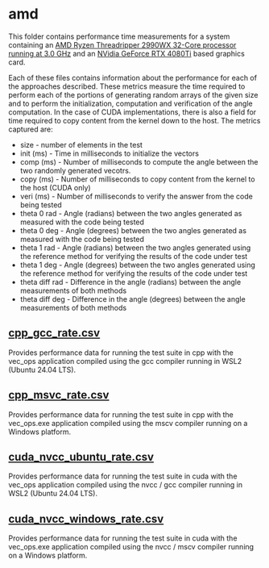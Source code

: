 # amd
This folder contains performance time measurements for a system containing an [AMD Ryzen Threadripper 2990WX 32-Core processor running at 3.0 GHz](https://en.wikipedia.org/wiki/Threadripper#Colfax_(Threadripper_2000_series,_Zen+_based)) and an [NVidia GeForce RTX 4080Ti](https://www.techpowerup.com/gpu-specs/geforce-rtx-4080-ti.c3887) based graphics card.

Each of these files contains information about the performance for each of the approaches described.  These metrics measure the time required to perform each of the portions of generating random arrays of the given size and to perform the initialization, computation and verification of the angle computation.  In the case of CUDA implementations, there is also a field for time required to copy content from the kernel down to the host.  The metrics captured are:

* size - number of elements in the test
* init (ms) - Time in milliseconds to initialize the vectors
* comp (ms) - Number of milliseconds to compute the angle between the two randomly generated vecotrs.
* copy (ms) - Number of milliseconds to copy content from the kernel to the host (CUDA only)
* veri (ms) - Number of milliseconds to verify the answer from the code being tested
* theta 0 rad - Angle (radians) between the two angles generated as measured with the code being tested
* theta 0 deg - Angle (degrees) between the two angles generated as measured with the code being tested
* theta 1 rad - Angle (radians) between the two angles generated using the reference method for verifying the results of the code under test
* theta 1 deg - Angle (degrees) between the two angles generated using the reference method for verifying the results of the code under test
* theta diff rad - Difference in the angle (radians) between the angle measurements of both methods
* theta diff deg - Difference in the angle (degrees) between the angle measurements of both methods

## [cpp_gcc_rate.csv](cpp_gcc_rate.csv)
Provides performance data for running the test suite in cpp with the vec_ops application compiled using the gcc compiler running in WSL2 (Ubuntu 24.04 LTS).

## [cpp_msvc_rate.csv](cpp_msvc_rate.csv)
Provides performance data for running the test suite in cpp with the vec_ops.exe application compiled using the mscv compiler running on a Windows platform.

## [cuda_nvcc_ubuntu_rate.csv](cuda_nvcc_ubuntu_rate.csv)
Provides performance data for running the test suite in cuda with the vec_ops application compiled using the nvcc / gcc compiler running in WSL2 (Ubuntu 24.04 LTS).

## [cuda_nvcc_windows_rate.csv](cuda_nvcc_windows_rate.csv)
Provides performance data for running the test suite in cuda with the vec_ops.exe application compiled using the nvcc / mscv compiler running on a Windows platform.
